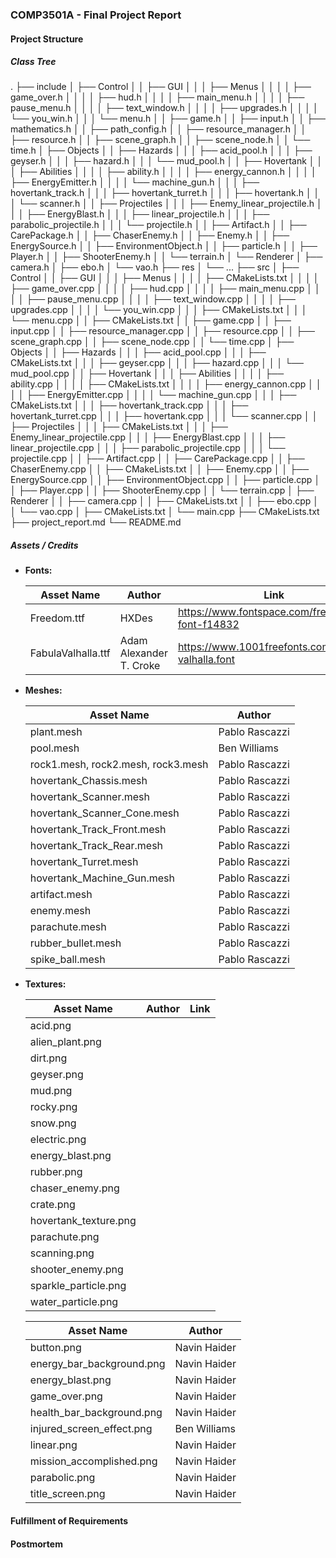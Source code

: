 ### COMP3501A - Final Project Report

#### Project Structure

##### Class Tree

.
├── include
│   ├── Control
│   │   ├── GUI
│   │   │   ├── Menus
│   │   │   │   ├── game_over.h
│   │   │   │   ├── hud.h
│   │   │   │   ├── main_menu.h
│   │   │   │   ├── pause_menu.h
│   │   │   │   ├── text_window.h
│   │   │   │   ├── upgrades.h
│   │   │   │   └── you_win.h
│   │   │   └── menu.h
│   │   ├── game.h
│   │   ├── input.h
│   │   ├── mathematics.h
│   │   ├── path_config.h
│   │   ├── resource_manager.h
│   │   ├── resource.h
│   │   ├── scene_graph.h
│   │   ├── scene_node.h
│   │   └── time.h
│   ├── Objects
│   │   ├── Hazards
│   │   │   ├── acid_pool.h
│   │   │   ├── geyser.h
│   │   │   ├── hazard.h
│   │   │   └── mud_pool.h
│   │   ├── Hovertank
│   │   │   ├── Abilities
│   │   │   │   ├── ability.h
│   │   │   │   ├── energy_cannon.h
│   │   │   │   ├── EnergyEmitter.h
│   │   │   │   └── machine_gun.h
│   │   │   ├── hovertank_track.h
│   │   │   ├── hovertank_turret.h
│   │   │   ├── hovertank.h
│   │   │   └── scanner.h
│   │   ├── Projectiles
│   │   │   ├── Enemy_linear_projectile.h
│   │   │   ├── EnergyBlast.h
│   │   │   ├── linear_projectile.h
│   │   │   ├── parabolic_projectile.h
│   │   │   └── projectile.h
│   │   ├── Artifact.h
│   │   ├── CarePackage.h
│   │   ├── ChaserEnemy.h
│   │   ├── Enemy.h
│   │   ├── EnergySource.h
│   │   ├── EnvironmentObject.h
│   │   ├── particle.h
│   │   ├── Player.h
│   │   ├── ShooterEnemy.h
│   │   └── terrain.h
│   └── Renderer
│       ├── camera.h
│       ├── ebo.h
│       └── vao.h
├── res
│   └── ...
├── src
│   ├── Control
│   │   ├── GUI
│   │   │   ├── Menus
│   │   │   │   ├── CMakeLists.txt
│   │   │   │   ├── game_over.cpp
│   │   │   │   ├── hud.cpp
│   │   │   │   ├── main_menu.cpp
│   │   │   │   ├── pause_menu.cpp
│   │   │   │   ├── text_window.cpp
│   │   │   │   ├── upgrades.cpp
│   │   │   │   └── you_win.cpp
│   │   │   ├── CMakeLists.txt
│   │   │   └── menu.cpp
│   │   ├── CMakeLists.txt
│   │   ├── game.cpp
│   │   ├── input.cpp
│   │   ├── resource_manager.cpp
│   │   ├── resource.cpp
│   │   ├── scene_graph.cpp
│   │   ├── scene_node.cpp
│   │   └── time.cpp
│   ├── Objects
│   │   ├── Hazards
│   │   │   ├── acid_pool.cpp
│   │   │   ├── CMakeLists.txt
│   │   │   ├── geyser.cpp
│   │   │   ├── hazard.cpp
│   │   │   └── mud_pool.cpp
│   │   ├── Hovertank
│   │   │   ├── Abilities
│   │   │   │   ├── ability.cpp
│   │   │   │   ├── CMakeLists.txt
│   │   │   │   ├── energy_cannon.cpp
│   │   │   │   ├── EnergyEmitter.cpp
│   │   │   │   └── machine_gun.cpp
│   │   │   ├── CMakeLists.txt
│   │   │   ├── hovertank_track.cpp
│   │   │   ├── hovertank_turret.cpp
│   │   │   ├── hovertank.cpp
│   │   │   └── scanner.cpp
│   │   ├── Projectiles
│   │   │   ├── CMakeLists.txt
│   │   │   ├── Enemy_linear_projectile.cpp
│   │   │   ├── EnergyBlast.cpp
│   │   │   ├── linear_projectile.cpp
│   │   │   ├── parabolic_projectile.cpp
│   │   │   └── projectile.cpp
│   │   ├── Artifact.cpp
│   │   ├── CarePackage.cpp
│   │   ├── ChaserEnemy.cpp
│   │   ├── CMakeLists.txt
│   │   ├── Enemy.cpp
│   │   ├── EnergySource.cpp
│   │   ├── EnvironmentObject.cpp
│   │   ├── particle.cpp
│   │   ├── Player.cpp
│   │   ├── ShooterEnemy.cpp
│   │   └── terrain.cpp
│   ├── Renderer
│   │   ├── camera.cpp
│   │   ├── CMakeLists.txt
│   │   ├── ebo.cpp
│   │   └── vao.cpp
│   ├── CMakeLists.txt
│   └── main.cpp
├── CMakeLists.txt
├── project_report.md
└── README.md

##### Assets / Credits

- **Fonts:**

  | **Asset Name**     | **Author**              | **Link**                                           |
    | ------------------ | ----------------------- | -------------------------------------------------- |
    | Freedom.ttf        | HXDes                   | https://www.fontspace.com/freedom-font-f14832      |
    | FabulaValhalla.ttf | Adam Alexander T. Croke | https://www.1001freefonts.com/fabula-valhalla.font |

- **Meshes:**

  | **Asset Name**                     | Author         |
  | ---------------------------------- | -------------- |
  | plant.mesh                         | Pablo Rascazzi |
  | pool.mesh                          | Ben Williams   |
  | rock1.mesh, rock2.mesh, rock3.mesh | Pablo Rascazzi |
  | hovertank_Chassis.mesh             | Pablo Rascazzi |
  | hovertank_Scanner.mesh             | Pablo Rascazzi |
  | hovertank_Scanner_Cone.mesh        | Pablo Rascazzi |
  | hovertank_Track_Front.mesh         | Pablo Rascazzi |
  | hovertank_Track_Rear.mesh          | Pablo Rascazzi |
  | hovertank_Turret.mesh              | Pablo Rascazzi |
  | hovertank_Machine_Gun.mesh         | Pablo Rascazzi |
  | artifact.mesh                      | Pablo Rascazzi |
  | enemy.mesh                         | Pablo Rascazzi |
  | parachute.mesh                     | Pablo Rascazzi |
  | rubber_bullet.mesh                 | Pablo Rascazzi |
  | spike_ball.mesh                    | Pablo Rascazzi |

- **Textures:**

  | **Asset Name**        | **Author** | Link |
  | --------------------- | ---------- | ---- |
  | acid.png              |            |      |
  | alien_plant.png       |            |      |
  | dirt.png              |            |      |
  | geyser.png            |            |      |
  | mud.png               |            |      |
  | rocky.png             |            |      |
  | snow.png              |            |      |
  | electric.png          |            |      |
  | energy_blast.png      |            |      |
  | rubber.png            |            |      |
  | chaser_enemy.png      |            |      |
  | crate.png             |            |      |
  | hovertank_texture.png |            |      |
  | parachute.png         |            |      |
  | scanning.png          |            |      |
  | shooter_enemy.png     |            |      |
  | sparkle_particle.png  |            |      |
  | water_particle.png    |            |      |

  | **Asset Name**            | **Author**   |
  | ------------------------- | ------------ |
  | button.png                | Navin Haider |
  | energy_bar_background.png | Navin Haider |
  | energy_blast.png          | Navin Haider |
  | game_over.png             | Navin Haider |
  | health_bar_background.png | Navin Haider |
  | injured_screen_effect.png | Ben Williams |
  | linear.png                | Navin Haider |
  | mission_accomplished.png  | Navin Haider |
  | parabolic.png             | Navin Haider |
  | title_screen.png          | Navin Haider |

  

#### Fulfillment of Requirements

#### Postmortem

